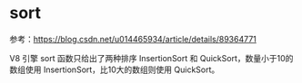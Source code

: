 # sort 
参考：https://blog.csdn.net/u014465934/article/details/89364771

V8 引擎 sort 函数只给出了两种排序 InsertionSort 和 QuickSort，数量小于10的数组使用 InsertionSort，比10大的数组则使用 QuickSort。